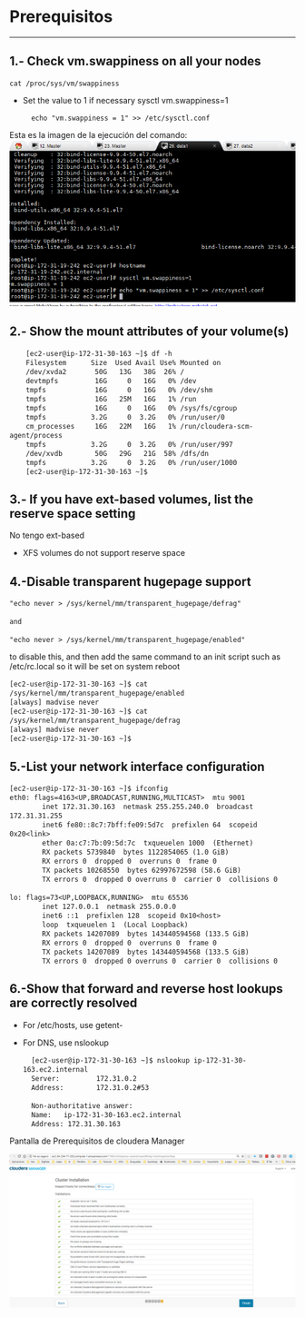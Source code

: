 # **Prerequisitos** #

----------


## 1.- Check vm.swappiness on all your nodes ##
 

    cat /proc/sys/vm/swappiness



- Set the value to 1 if necessary
	        sysctl vm.swappiness=1
	    
	    echo "vm.swappiness = 1" >> /etc/sysctl.conf
    
Esta es la imagen de la ejecución del comando:
<img src="images/swappiness.PNG"/>



## 2.- Show the mount attributes of your volume(s) ##

   
		[ec2-user@ip-172-31-30-163 ~]$ df -h
		Filesystem      Size  Used Avail Use% Mounted on
		/dev/xvda2       50G   13G   38G  26% /
		devtmpfs         16G     0   16G   0% /dev
		tmpfs            16G     0   16G   0% /dev/shm
		tmpfs            16G   25M   16G   1% /run
		tmpfs            16G     0   16G   0% /sys/fs/cgroup
		tmpfs           3.2G     0  3.2G   0% /run/user/0
		cm_processes     16G   22M   16G   1% /run/cloudera-scm-agent/process
		tmpfs           3.2G     0  3.2G   0% /run/user/997
		/dev/xvdb        50G   29G   21G  58% /dfs/dn
		tmpfs           3.2G     0  3.2G   0% /run/user/1000
		[ec2-user@ip-172-31-30-163 ~]$


## 3.- If you have ext-based volumes, list the reserve space setting ##

No tengo ext-based

- XFS volumes do not support reserve space

## 4.-Disable transparent hugepage support ##

    "echo never > /sys/kernel/mm/transparent_hugepage/defrag" 
    
    and 
    
    "echo never > /sys/kernel/mm/transparent_hugepage/enabled"



 to disable this, and then add the same command to an init script such as /etc/rc.local so it will be set on system reboot


	[ec2-user@ip-172-31-30-163 ~]$ cat /sys/kernel/mm/transparent_hugepage/enabled
	[always] madvise never
	[ec2-user@ip-172-31-30-163 ~]$ cat /sys/kernel/mm/transparent_hugepage/defrag
	[always] madvise never
	[ec2-user@ip-172-31-30-163 ~]$


## 5.-List your network interface configuration ##

	[ec2-user@ip-172-31-30-163 ~]$ ifconfig
	eth0: flags=4163<UP,BROADCAST,RUNNING,MULTICAST>  mtu 9001
	        inet 172.31.30.163  netmask 255.255.240.0  broadcast 172.31.31.255
	        inet6 fe80::8c7:7bff:fe09:5d7c  prefixlen 64  scopeid 0x20<link>
	        ether 0a:c7:7b:09:5d:7c  txqueuelen 1000  (Ethernet)
	        RX packets 5739840  bytes 1122854065 (1.0 GiB)
	        RX errors 0  dropped 0  overruns 0  frame 0
	        TX packets 10268550  bytes 62997672598 (58.6 GiB)
	        TX errors 0  dropped 0 overruns 0  carrier 0  collisions 0
	
	lo: flags=73<UP,LOOPBACK,RUNNING>  mtu 65536
	        inet 127.0.0.1  netmask 255.0.0.0
	        inet6 ::1  prefixlen 128  scopeid 0x10<host>
	        loop  txqueuelen 1  (Local Loopback)
	        RX packets 14207089  bytes 143440594568 (133.5 GiB)
	        RX errors 0  dropped 0  overruns 0  frame 0
	        TX packets 14207089  bytes 143440594568 (133.5 GiB)
	        TX errors 0  dropped 0 overruns 0  carrier 0  collisions 0



## 6.-Show that forward and reverse host lookups are correctly resolved ##

- For /etc/hosts, use getent- 
- For DNS, use nslookup

		[ec2-user@ip-172-31-30-163 ~]$ nslookup ip-172-31-30-163.ec2.internal
		Server:         172.31.0.2
		Address:        172.31.0.2#53
		
		Non-authoritative answer:
		Name:   ip-172-31-30-163.ec2.internal
		Address: 172.31.30.163


Pantalla de Prerequisitos de cloudera Manager

<img src="images/prerequisitos.PNG"/>